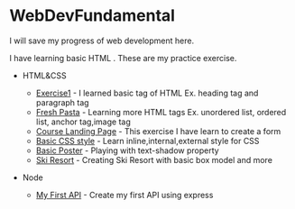 # WebDevFundamental

I will save my progress of web development here.

I have learning basic HTML . These are my practice exercise.

- HTML&CSS
    - [Exercise1](https://github.com/rajatisace/WebDevFundamental/blob/main/HTML/Ex1.html) - I learned basic tag of HTML Ex. heading tag and paragraph tag
    - [Fresh Pasta](https://github.com/rajatisace/WebDevFundamental/blob/main/HTML/FreshPasta.html) - Learning more HTML tags Ex. unordered list, ordered list, anchor tag,image tag
    - [Course Landing Page](https://github.com/rajatisace/WebDevFundamental/blob/main/HTML/Course%20Landing%20Page.html) - This exercise I have learn to create a form
    - [Basic CSS style](https://github.com/rajatisace/WebDevFundamental/blob/main/HTML%26CSS/basic%20styles.html) - Learn inline,internal,external style for CSS
    - [Basic Poster](https://github.com/rajatisace/WebDevFundamental/tree/main/HTML%26CSS/Cantilever%20Poster) - Playing with text-shadow property
    - [Ski Resort](https://github.com/rajatisace/WebDevFundamental/tree/main/HTML%26CSS/Ski%20Resort%20Exercise) - Creating Ski Resort with basic box model and more
 
- Node
    - [My First API](https://github.com/rajatisace/WebDevFundamental/tree/main/node/My%20First%20API) - Create my first API using express
